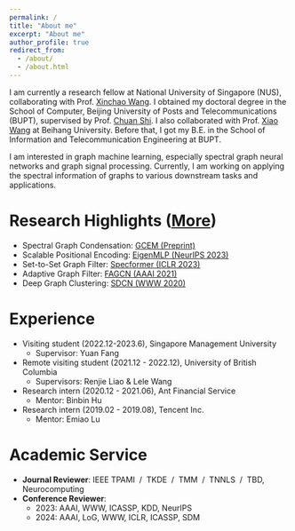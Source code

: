 ```yaml
---
permalink: /
title: "About me"
excerpt: "About me"
author_profile: true
redirect_from: 
  - /about/
  - /about.html
---
```


I am currently a research fellow at National University of Singapore (NUS), collaborating with Prof. [Xinchao Wang](https://sites.google.com/site/sitexinchaowang/).
I obtained my doctoral degree in the School of Computer, Beijing University of Posts and Telecommunications (BUPT), supervised by Prof. [Chuan Shi](http://shichuan.org/).
I also collaborated with Prof. [Xiao Wang](https://wangxiaocs.github.io/) at Beihang University.
Before that, I got my B.E. in the School of Information and Telecommunication Engineering at BUPT.

I am interested in graph machine learning, especially spectral graph neural networks and graph signal processing.
Currently, I am working on applying the spectral information of graphs to various downstream tasks and applications.

Research Highlights ([More](https://bdy9527.github.io/publications/))
====
- Spectral Graph Condensation: [GCEM (Preprint)](https://arxiv.org/abs/2310.09202)
- Scalable Positional Encoding: [EigenMLP (NeurIPS 2023)]()
- Set-to-Set Graph Filter: [Specformer (ICLR 2023)]()
- Adaptive Graph Filter: [FAGCN (AAAI 2021)]()
- Deep Graph Clustering: [SDCN (WWW 2020)]()

Experience
====
- Visiting student (2022.12-2023.6), Singapore Management University
  - Supervisor: Yuan Fang
- Remote visiting student (2021.12 - 2022.12), University of British Columbia
  - Supervisors: Renjie Liao & Lele Wang 
- Research intern (2020.12 - 2021.06), Ant Financial Service
  - Mentor: Binbin Hu
- Research intern (2019.02 - 2019.08), Tencent Inc.
  - Mentor: Emiao Lu

Academic Service
====
- **Journal Reviewer**: IEEE TPAMI &nbsp;/&nbsp; TKDE &nbsp;/&nbsp; TMM &nbsp;/&nbsp; TNNLS &nbsp;/&nbsp; TBD, Neurocomputing 
- **Conference Reviewer**:
  - 2023: AAAI, WWW, ICASSP, KDD, NeurIPS
  - 2024: AAAI, LoG, WWW, ICLR, ICASSP, SDM
